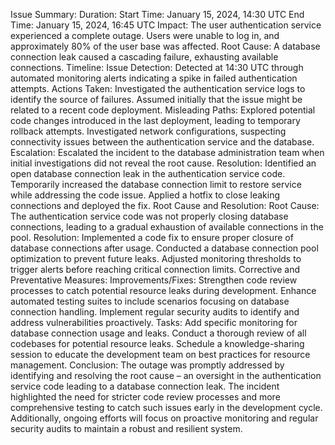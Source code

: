 Issue Summary:
Duration:
Start Time: January 15, 2024, 14:30 UTC
End Time: January 15, 2024, 16:45 UTC
Impact:
The user authentication service experienced a complete outage.
Users were unable to log in, and approximately 80% of the user base was affected.
Root Cause:
A database connection leak caused a cascading failure, exhausting available connections.
Timeline:
Issue Detection:
Detected at 14:30 UTC through automated monitoring alerts indicating a spike in failed authentication attempts.
Actions Taken:
Investigated the authentication service logs to identify the source of failures.
Assumed initially that the issue might be related to a recent code deployment.
Misleading Paths:
Explored potential code changes introduced in the last deployment, leading to temporary rollback attempts.
Investigated network configurations, suspecting connectivity issues between the authentication service and the database.
Escalation:
Escalated the incident to the database administration team when initial investigations did not reveal the root cause.
Resolution:
Identified an open database connection leak in the authentication service code.
Temporarily increased the database connection limit to restore service while addressing the code issue.
Applied a hotfix to close leaking connections and deployed the fix.
Root Cause and Resolution:
Root Cause:
The authentication service code was not properly closing database connections, leading to a gradual exhaustion of available connections in the pool.
Resolution:
Implemented a code fix to ensure proper closure of database connections after usage.
Conducted a database connection pool optimization to prevent future leaks.
Adjusted monitoring thresholds to trigger alerts before reaching critical connection limits.
Corrective and Preventative Measures:
Improvements/Fixes:
Strengthen code review processes to catch potential resource leaks during development.
Enhance automated testing suites to include scenarios focusing on database connection handling.
Implement regular security audits to identify and address vulnerabilities proactively.
Tasks:
Add specific monitoring for database connection usage and leaks.
Conduct a thorough review of all codebases for potential resource leaks.
Schedule a knowledge-sharing session to educate the development team on best practices for resource management.
Conclusion:
The outage was promptly addressed by identifying and resolving the root cause – an oversight in the authentication service code leading to a database connection leak. The incident highlighted the need for stricter code review processes and more comprehensive testing to catch such issues early in the development cycle. Additionally, ongoing efforts will focus on proactive monitoring and regular security audits to maintain a robust and resilient system.
